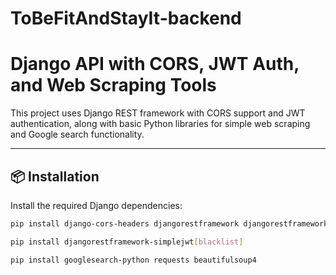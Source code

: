 # ToBeFitAndStayIt-backend

# Django API with CORS, JWT Auth, and Web Scraping Tools

This project uses Django REST framework with CORS support and JWT authentication, along with basic Python libraries for simple web scraping and Google search functionality.

---

## 📦 Installation

Install the required Django dependencies:

```bash
pip install django-cors-headers djangorestframework djangorestframework-simplejwt

pip install djangorestframework-simplejwt[blacklist]

pip install googlesearch-python requests beautifulsoup4
